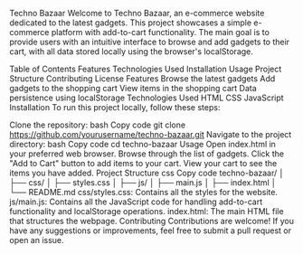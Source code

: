 Techno Bazaar
Welcome to Techno Bazaar, an e-commerce website dedicated to the latest gadgets. This project showcases a simple e-commerce platform with add-to-cart functionality. The main goal is to provide users with an intuitive interface to browse and add gadgets to their cart, with all data stored locally using the browser's localStorage.

Table of Contents
Features
Technologies Used
Installation
Usage
Project Structure
Contributing
License
Features
Browse the latest gadgets
Add gadgets to the shopping cart
View items in the shopping cart
Data persistence using localStorage
Technologies Used
HTML
CSS
JavaScript
Installation
To run this project locally, follow these steps:

Clone the repository:
bash
Copy code
git clone https://github.com/yourusername/techno-bazaar.git
Navigate to the project directory:
bash
Copy code
cd techno-bazaar
Usage
Open index.html in your preferred web browser.
Browse through the list of gadgets.
Click the "Add to Cart" button to add items to your cart.
View your cart to see the items you have added.
Project Structure
css
Copy code
techno-bazaar/
│
├── css/
│   ├── styles.css
│
├── js/
│   ├── main.js
│
├── index.html
│
└── README.md
css/styles.css: Contains all the styles for the website.
js/main.js: Contains all the JavaScript code for handling add-to-cart functionality and localStorage operations.
index.html: The main HTML file that structures the webpage.
Contributing
Contributions are welcome! If you have any suggestions or improvements, feel free to submit a pull request or open an issue.
